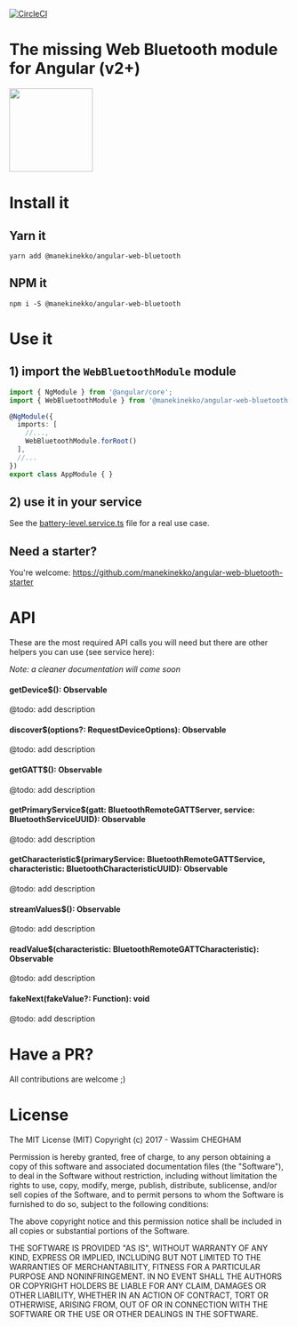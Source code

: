 [![CircleCI](https://circleci.com/gh/manekinekko/angular-web-bluetooth.svg?style=svg)](https://circleci.com/gh/manekinekko/angular-web-bluetooth)

# The missing Web Bluetooth module for Angular (v2+) 

<img src="https://cloud.githubusercontent.com/assets/1699357/21510721/556f650c-cc97-11e6-8a69-ddd67eeeebb8.png" width="150">

 
# Install it 

## Yarn it

`yarn add @manekinekko/angular-web-bluetooth`

## NPM it

`npm i -S @manekinekko/angular-web-bluetooth`

# Use it

## 1) import the `WebBluetoothModule` module

```typescript
import { NgModule } from '@angular/core';
import { WebBluetoothModule } from '@manekinekko/angular-web-bluetooth';

@NgModule({
  imports: [
    //...,
    WebBluetoothModule.forRoot()
  ],
  //...
})
export class AppModule { }

```

## 2) use it in your service

See the [battery-level.service.ts](https://github.com/manekinekko/angular-web-bluetooth-starter/blob/master/src/app/battery-level/battery-level.component.ts) file for a real use case.

## Need a starter?

You're welcome: https://github.com/manekinekko/angular-web-bluetooth-starter

# API

These are the most required API calls you will need but there are other helpers you can use (see service here):

_Note: a cleaner documentation will come soon_

#### getDevice$(): Observable<BluetoothDevice>
@todo: add description

#### discover$(options?: RequestDeviceOptions): Observable<number>
@todo: add description

#### getGATT$(): Observable<BluetoothRemoteGATTServer>
@todo: add description

#### getPrimaryService$(gatt: BluetoothRemoteGATTServer, service: BluetoothServiceUUID): Observable<BluetoothRemoteGATTService>
@todo: add description

#### getCharacteristic$(primaryService: BluetoothRemoteGATTService, characteristic: BluetoothCharacteristicUUID): Observable<BluetoothRemoteGATTCharacteristic>
@todo: add description

#### streamValues$(): Observable<DataView>
@todo: add description

#### readValue$(characteristic: BluetoothRemoteGATTCharacteristic): Observable<DataView>
@todo: add description

#### fakeNext(fakeValue?: Function): void
@todo: add description

# Have a PR?

All contributions are welcome ;)

# License

The MIT License (MIT) Copyright (c) 2017 - Wassim CHEGHAM

Permission is hereby granted, free of charge, to any person obtaining a copy of this software and associated documentation files (the "Software"), to deal in the Software without restriction, including without limitation the rights to use, copy, modify, merge, publish, distribute, sublicense, and/or sell copies of the Software, and to permit persons to whom the Software is furnished to do so, subject to the following conditions:

The above copyright notice and this permission notice shall be included in all copies or substantial portions of the Software.

THE SOFTWARE IS PROVIDED "AS IS", WITHOUT WARRANTY OF ANY KIND, EXPRESS OR IMPLIED, INCLUDING BUT NOT LIMITED TO THE WARRANTIES OF MERCHANTABILITY, FITNESS FOR A PARTICULAR PURPOSE AND NONINFRINGEMENT. IN NO EVENT SHALL THE AUTHORS OR COPYRIGHT HOLDERS BE LIABLE FOR ANY CLAIM, DAMAGES OR OTHER LIABILITY, WHETHER IN AN ACTION OF CONTRACT, TORT OR OTHERWISE, ARISING FROM, OUT OF OR IN CONNECTION WITH THE SOFTWARE OR THE USE OR OTHER DEALINGS IN THE SOFTWARE.
